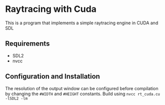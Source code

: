 # Raytracing with Cuda
This is a program that implements a simple raytracing engine in CUDA and SDL

## Requirements
- SDL2
- nvcc

## Configuration and Installation
The resolution of the output window can be configured before compilation by changing the ```#WIDTH``` and ```#HEIGHT``` constants.
Build using ```nvcc rt_cuda.cu -lSDL2 -lm ```

